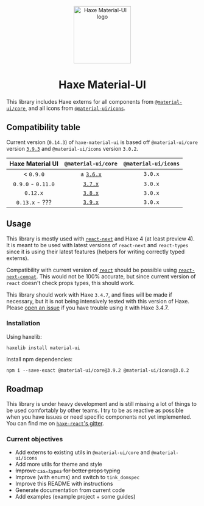 <p align="center">
  <img width="150" src="https://gitlab.com/k-labz/haxe-oss/haxe-material-ui/raw/master/logo.svg" alt="Haxe Material-UI logo"></a>
</p>

<h1 align="center">Haxe Material-UI</h1>

This library includes Haxe externs for all components from
[`@material-ui/core`][mui-core], and all icons from
[`@material-ui/icons`][mui-icons].

## Compatibility table

Current version (`0.14.3`) of `haxe-material-ui` is based
off `@material-ui/core` version [`3.9.3`][mui-3.9.0-doc] and
`@material-ui/icons` version `3.0.2`.

| Haxe Material UI    | `@material-ui/core`        | `@material-ui/icons` |
|:-------------------:|:--------------------------:|:--------------------:|
| < `0.9.0`           | ± [`3.6.x`][mui-3.6.0-doc] |              `3.0.x` |
| `0.9.0` - `0.11.0`  |   [`3.7.x`][mui-3.7.0-doc] |              `3.0.x` |
| `0.12.x`            |   [`3.8.x`][mui-3.8.0-doc] |              `3.0.x` |
| `0.13.x` - ???      |   [`3.9.x`][mui-3.9.0-doc] |              `3.0.x` |

## Usage

This library is mostly used with [`react-next`][react-next] and Haxe 4 (at least
preview 4). It is meant to be used with latest versions of `react-next` and
`react-types` since it is using their latest features (helpers for writing
correctly typed externs).

Compatibility with current version of [`react`][haxe-react] should be
possible using [`react-next-compat`](https://github.com/kLabz/haxe-react-next-compat).
This would not be 100% accurate, but since current version of `react` doesn't
check props types, this should work.

This library should work with Haxe `3.4.7`, and fixes will be made if necessary,
but it is not being intensively tested with this version of Haxe. Please
[open an issue][open-issue] if you have trouble using it with Haxe 3.4.7.

### Installation

Using haxelib:

```
haxelib install material-ui
```

Install npm dependencies:

```
npm i --save-exact @material-ui/core@3.9.2 @material-ui/icons@3.0.2
```

## Roadmap

This library is under heavy development and is still missing a lot of things to
be used comfortably by other teams. I try to be as reactive as possible when
you have issues or need specific components not yet implemented. You can find me
on [`haxe-react`'s gitter][gitter].

### Current objectives

* Add externs to existing utils in `@material-ui/core` and `@material-ui/icons`
* Add more utils for theme and style
* ~~Improve `css-types` for better props typing~~
* Improve (with enums) and switch to `tink_domspec`
* Improve this README with instructions
* Generate documentation from current code
* Add examples (example project + some guides)


[mui-core]: https://www.npmjs.com/package/@material-ui/core
[mui-icons]: https://www.npmjs.com/package/@material-ui/icons
[mui-3.6.0-doc]: https://v3-6-0.material-ui.com/versions/
[mui-3.7.0-doc]: https://v3-7-0.material-ui.com/versions/
[mui-3.8.0-doc]: https://v3-8-0.material-ui.com/versions/
[mui-3.9.0-doc]: https://v3-9-0.material-ui.com/versions/
[react-next]: https://github.com/kLabz/haxe-react
[haxe-react]: https://github.com/massiveinteractive/haxe-react
[open-issue]: https://gitlab.com/k-labz/haxe-oss/haxe-material-ui/issues/new
[gitter]: https://gitter.im/haxe-react/Lobby
[gdoc]: https://docs.google.com/spreadsheets/d/1qniNk_cEH-YGHVP7u14aGHbOtMxtGcK5cRnN52Kbh5E/edit?usp=sharing
